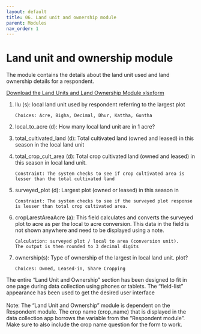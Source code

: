 ```yaml
---
layout: default
title: 06. Land unit and ownership module
parent: Modules
nav_order: 1
---
```


# Land unit and ownership module

The module contains the details about the land unit used and land ownership details for a respondent.

[Download the Land Units and Land Ownership Module xlsxform](Modules/df_landunit.xlsx)


1.  llu (s): local land unit used by respondent referring to the largest plot 
        
        Choices: Acre, Bigha, Decimal, Dhur, Kattha, Guntha

2.  local_to_acre (d): How many local land unit  are in 1 acre?

3.  total_cultivated_land (d): Total cultivated land (owned and leased) in this season in the local land unit 

4.  total_crop_cult_area (d): Total crop  cultivated land  (owned and leased) in this season in local land unit. 

        Constraint: The system checks to see if crop cultivated area is lesser than the total cultivated land

5.  surveyed_plot (d): Largest  plot (owned or leased) in this season in 

        Constraint: The system checks to see if the surveyed plot response is lesser than total crop cultivated area. 

6.  cropLarestAreaAcre (a): This field calculates and converts the surveyed plot to acre as per the local to acre conversion. This data in the field is not shown anywhere and need to be displayed using a note. 

        Calculation: surveyed plot / local to area (conversion unit). 
        The output is then rounded to 3 decimal digits

7.  ownership(s): Type of ownership of the largest  in local land unit.   plot?

        Choices: Owned, Leased-in, Share Cropping

<div class = 'alert'>
The entire “Land Unit and Ownership” section has been designed to fit in one page during data collection using phones or tablets. The “field-list” appearance has been used to get the desired user interface </div>

<br>
<div class = 'important'>Note: The “Land Unit and Ownership” module is dependent on the Respondent module. The crop name (crop_name) that is displayed in the data collection app borrows the variable from the “Respondent module”. Make sure to also include the crop name question for the form to work. </div>


</div>
